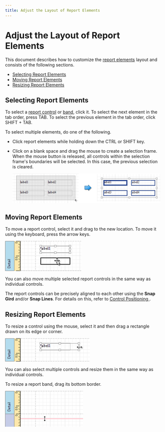 ```yaml
---
title: Adjust the Layout of Report Elements
---
```

# Adjust the Layout of Report Elements
This document describes how to customize the [report elements](../../report-elements.md) layout and consists of the following sections.
* [Selecting Report Elements](#selecting)
* [Moving Report Elements](#moving)
* [Resizing Report Elements](#resizing)

<a name="selecting"/>

## Selecting Report Elements
To select a [report control](../../report-elements/report-controls.md) or [band](../../report-elements/report-bands.md), click it. To select the next element in the tab order, press TAB. To select the previous element in the tab order, click SHIFT + TAB.

To select multiple elements, do one of the following.
* Click report elements while holding down the CTRL or SHIFT key.
* Click on a blank space and drag the mouse to create a selection frame. When the mouse button is released, all controls within the selection frame's boundaries will be selected. In this case, the previous selection is cleared.
	
	![EUD_WpfReportDesigner_Layout_1](../../../../../images/img123811.png)

<a name="moving"/>

## Moving Report Elements
To move a report control, select it and drag to the new location. To move it using the keyboard, press the arrow keys.

![EUD_WpfReportDesigner_Layout_2](../../../../../images/img123812.png)

You can also move multiple selected report controls in the same way as individual controls.

The report controls can be precisely aligned to each other using the **Snap Gird** and/or **Snap Lines**. For details on this, refer to [Control Positioning ](control-positioning.md).

<a name="resizing"/>

## Resizing Report Elements
To resize a control using the mouse, select it and then drag a rectangle drawn on its edge or corner.

![EUD_WpfReportDesigner_Layout_3](../../../../../images/img123813.png)

You can also select multiple controls and resize them in the same way as individual controls.

To resize a report band, drag its bottom border.

![EUD_WpfReportDesigner_Layout_4](../../../../../images/img123814.png)